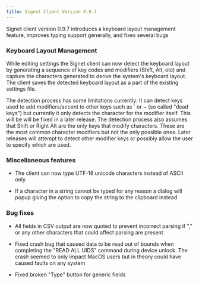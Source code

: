 ```yaml
---
title: Signet Client Version 0.9.7
---
```


Signet client version 0.9.7 introduces a keyboard layout management feature, improves typing support generally, and fixes several bugs

### Keyboard Layout Management 

While editing settings the Signet client can now detect the keyboard layout by
generating a sequence of key codes and modifiers (Shift, Alt, etc) and capture
the characters generated to derive the system's keyboard layout. The client
saves the detected keyboard layout as a part of the existing settings file.

The detection process has some limitations currently: It can detect keys used to
add modifiers/accent to other keys such as ` or ~ (so called "dead keys") but
currently it only detects the character for the modifier itself. This will be
will be fixed in a later release. The detection process also assumes that
 Shift or Right Alt are the only keys that modify characters. These are the most
common character modifiers but not the only possible ones. Later releases
will attempt to detect other modifier keys or possibly allow the user to
specify which are used.

### Miscellaneous features

* The client can now type UTF-16 unicode characters instead of ASCII only

* If a character in a string cannot be typed for any reason a dialog will popup
giving the option to copy the string to the clipboard instead

### Bug fixes

* All fields in CSV output are now quoted to prevent incorrect parsing if "," or
any other characters that could affect parsing are present 

* Fixed crash bug that caused data to be read out of bounds when completing the
"READ ALL UIDS" command during device unlock. The crash seemed to only impact
MacOS users but in theory could have caused faults on any system

* Fixed broken "Type" button for generic fields
